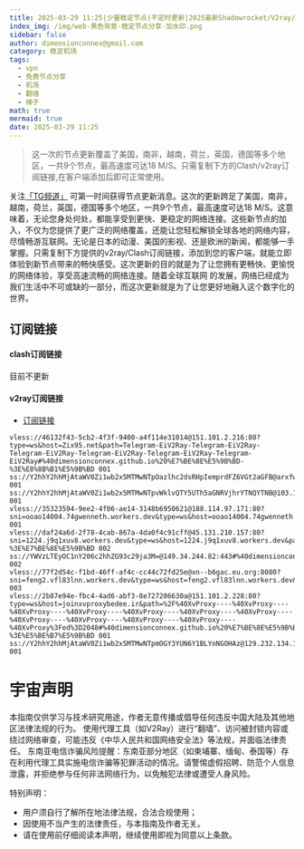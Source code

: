 ```yaml
---
title: 2025-03-29 11:25|少量稳定节点|不定时更新|2025最新Shadowrocket/V2ray/SSR/Clash免费节点高速订阅机场
index_img: /img/web-黑色背景-稳定节点分享-加水印.png
sidebar: false
author: dimensionconnex@gmail.com
category: 稳定机场
tags:
  - vpn
  - 免费节点分享
  - 机场
  - 翻墙
  - 梯子
math: true
mermaid: true
date: 2025-03-29 11:25
---
```

> 这一次的节点更新覆盖了美国，南非，越南，荷兰，英国，德国等多个地区，一共9个节点，最高速度可达18 M/S。只需复制下方的Clash/v2ray订阅链接,在客户端添加后即可正常使用。

<!-- more -->
关注[「TG频道」](https://t.me/DCFVPN) 可第一时间获得节点更新消息。这次的更新跨足了美国，南非，越南，荷兰，英国，德国等多个地区，一共9个节点，最高速度可达18 M/S。这意味着，无论您身处何处，都能享受到更快、更稳定的网络连接。这些新节点的加入，不仅为您提供了更广泛的网络覆盖，还能让您轻松解锁全球各地的网络内容，尽情畅游互联网。无论是日本的动漫、美国的影视、还是欧洲的新闻，都能够一手掌握。只需复制下方提供的v2ray/Clash订阅链接，添加到您的客户端，就能立即体验到新节点带来的畅快感受。这次更新的目的就是为了让您拥有更畅快、更愉悦的网络体验，享受高速流畅的网络连接。随着全球互联网
的发展，网络已经成为我们生活中不可或缺的一部分，而这次更新就是为了让您更好地融入这个数字化的世界。
<!-- 广告位 -->

<!-- 广告位 -->
## 订阅链接

#### clash订阅链接
目前不更新


#### v2ray订阅链接
- [订阅链接](https://dimensionconnex.github.io/assets/links/airport/2025-03/stable-5AAZGF8SVQXZ9V74.txt)
```text
vless://46132f43-5cb2-4f3f-9400-a4f114e31014@151.101.2.216:80?type=ws&host=Zix95.net&path=Telegram-EiV2Ray-Telegram-EiV2Ray-Telegram-EiV2Ray-Telegram-EiV2Ray-Telegram-EiV2Ray-Telegram-EiV2Ray#%40dimensionconnex.github.io%20%E7%BE%8E%E5%9B%BD-%3E%E8%8B%B1%E5%9B%BD 001
ss://Y2hhY2hhMjAtaWV0Zi1wb2x5MTMwNTpOazlhc2dsRHpIemprdFZ6VGt2aGFB@arxfw2b78fi2q9hzylhn.freesocks.work:443#%40dimensionconnex.github.io%20%E8%B6%8A%E5%8D%97 001
ss://Y2hhY2hhMjAtaWV0Zi1wb2x5MTMwNTpvWklvQTY5UTh5aGNRVjhrYTNQYTNB@103.104.247.49:8080#%40dimensionconnex.github.io%20%E8%8D%B7%E5%85%B0 001
vless://35323594-9ee2-4f06-ae14-3148b6950621@188.114.97.171:80?sni=ooao14004.74gwenneth.workers.dev&type=ws&host=ooao14004.74gwenneth.workers.dev&path=%2F#%40dimensionconnex.github.io%20%E7%BE%8E%E5%9B%BD 001
vless://daf24a6d-2f78-4cab-867a-4da0f4c91cff@45.131.210.157:80?sni=1224.j9q1xuv8.workers.dev&type=ws&host=1224.j9q1xuv8.workers.dev&path=%2FTelegramfp%3Dchrome#%40dimensionconnex.github.io%20%E8%8D%B7%E5%85%B0-%3E%E7%BE%8E%E5%9B%BD 002
ss://YWVzLTEyOC1nY206c2hhZG93c29ja3M=@149.34.244.82:443#%40dimensionconnex.github.io%20%E8%8D%B7%E5%85%B0 002
vless://77f2d54c-f1bd-46ff-af4c-cc44c72fd25e@xn--b6gac.eu.org:8080?sni=feng2.vfl83lnn.workers.dev&type=ws&host=feng2.vfl83lnn.workers.dev&path=%2FProxyIP%3DProxyIP.US.fxxk.dedyn.io#%40dimensionconnex.github.io%20%E7%BE%8E%E5%9B%BD 003
vless://2b87e94e-fbc4-4ad6-abf3-8e727206630a@151.101.2.228:80?type=ws&host=joinxvproxybedee.ir&path=%2F%40XvProxy----%40XvProxy----%40XvProxy----%40XvProxy----%40XvProxy----%40XvProxy----%40XvProxy----%40XvProxy----%40XvProxy----%40XvProxy----%40XvProxy----%40XvProxy%3Fed%3D2048#%40dimensionconnex.github.io%20%E7%BE%8E%E5%9B%BD-%3E%E5%BE%B7%E5%9B%BD 001
ss://Y2hhY2hhMjAtaWV0Zi1wb2x5MTMwNTpmOGY3YUN6Y1BLYnNGOHAz@129.232.134.112:990#%40dimensionconnex.github.io%20%E5%8D%97%E9%9D%9E 001
```

<!-- universe_declaration -->
# 宇宙声明
本指南仅供学习与技术研究用途，作者无意传播或倡导任何违反中国大陆及其他地区法律法规的行为。
使用代理工具（如V2Ray）进行“翻墙”、访问被封锁内容或绕过网络审查，可能违反《中华人民共和国网络安全法》等法规，并面临法律责任。
东南亚电信诈骗风险提醒：东南亚部分地区（如柬埔寨、缅甸、泰国等）存在利用代理工具实施电信诈骗等犯罪活动的情况。请警惕虚假招聘、防范个人信息泄露，并拒绝参与任何非法网络行为，以免触犯法律或遭受人身风险。

特别声明：
- 用户须自行了解所在地法律法规，合法合规使用；
- 因使用不当产生的法律责任，与本指南及作者无关。
- 请在使用前仔细阅读本声明，继续使用即视为同意以上条款。
<!-- universe_declaration -->